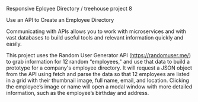 Responsive Eployee Directory / treehouse project 8

Use an API to Create an Employee Directory

Communicating with APIs allows you to work with microservices and with vast databases to build useful tools and relevant information quickly and easily.

This project uses the Random User Generator API (https://randomuser.me/) to grab information for 12 random “employees," and use that data to build a prototype for a company's employee directory. It will request a JSON object from the API using fetch and parse the data so that 12 employees are listed in a grid with their thumbnail image, full name, email, and location. Clicking the employee’s image or name will open a modal window with more detailed information, such as the employee’s birthday and address.
